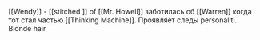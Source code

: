 [[Wendy]] - [[stitched ]] of [[Mr. Howell]] заботилась об [[Warren]] когда тот стал частью [[Thinking Machine]]. Проявляет следы personaliti. Blonde hair
